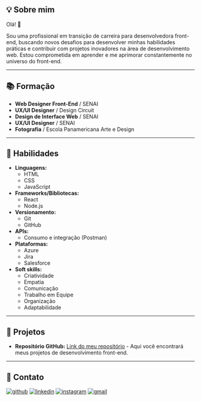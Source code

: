 ## 💡 Sobre mim

Olá\! 👋

Sou uma profissional em transição de carreira para desenvolvedora front-end, buscando novos desafios para desenvolver minhas habilidades práticas e contribuir com projetos inovadores na área de desenvolvimento web. Estou comprometida em aprender e me aprimorar constantemente no universo do front-end.
***
## 📚 Formação 

  * **Web Designer Front-End** / SENAI
  * **UX/UI Designer** / Design Circuit
  * **Design de Interface Web** / SENAI
  * **UX/UI Designer** / SENAI
  * **Fotografia** / Escola Panamericana Arte e Design
***
## 💪 Habilidades 

  * **Linguagens:**
    * HTML
    * CSS
    * JavaScript
  * **Frameworks/Bibliotecas:**
    * React
    * Node.js 
  * **Versionamento:**
    * Git
    * GitHub
  * **APIs:**
    * Consumo e integração (Postman)
  * **Plataformas:**
    * Azure
    * Jira
    * Salesforce
  * **Soft skills:**
    * Criatividade
    * Empatia 
    * Comunicação
    * Trabalho em Equipe
    * Organização 
    * Adaptabilidade
***
## 🚀 Projetos 

  * **Repositório GitHub:** [Link do meu repositório](https://github.com/brucsa) - Aqui você encontrará meus projetos de desenvolvimento front-end.
***
## 📧 Contato 

[![github](https://img.shields.io/badge/-Github-black?style=flat&logo=github&logoColor=white)](https://github.com/brucsa)
[![linkedin](https://img.shields.io/badge/-LinkedIn-0077B5?style=flat&logo=linkedin&logoColor=white)](https://www.linkedin.com/in/brunacsa/)
[![instagram](https://img.shields.io/badge/-Instagram-purple?style=flat&logo=instagram&logoColor=white)](https://www.instagram.com/brucsa/)
[![gmail](https://img.shields.io/badge/-Gmail-EA4335?style=flat&logo=gmail&logoColor=white)](mailto:bru.csa16@gmail.com)
